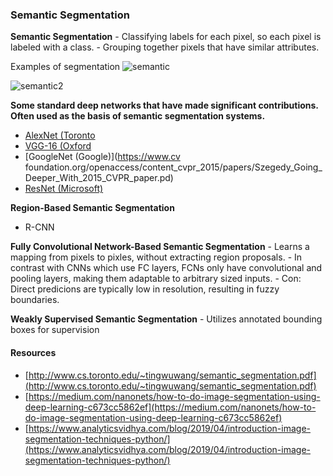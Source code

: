 ### Semantic Segmentation

**Semantic Segmentation**
    - Classifying labels for each pixel, so each pixel is labeled with a class.
    - Grouping together pixels that have similar attributes.
   
Examples of segmentation
![semantic](https://miro.medium.com/max/2000/1*MQCvfEbbA44fiZk5GoDvhA.png)

![semantic2](https://i.imgur.com/B7u8Rwz.png)

**Some standard deep networks that have made significant contributions. Often used as the basis of semantic segmentation systems.**

- [AlexNet (Toronto](https://papers.nips.cc/paper/4824-imagenet-classification-with-deep-convolutional-neural-networks.pdf)
- [VGG-16 (Oxford](https://arxiv.org/pdf/1409.1556.pdf)
- [GoogleNet (Google)](https://www.cv foundation.org/openaccess/content_cvpr_2015/papers/Szegedy_Going_Deeper_With_2015_CVPR_paper.pd)
- [ResNet (Microsoft)](https://www.cv-foundation.org/openaccess/content_cvpr_2016/papers/He_Deep_Residual_Learning_CVPR_2016_paper.pdf)

**Region-Based Semantic Segmentation**
 - R-CNN

**Fully Convolutional Network-Based Semantic Segmentation**
    - Learns a mapping from pixels to pixles, without extracting region proposals.
    - In contrast with CNNs which use FC layers, FCNs only have convolutional and pooling layers, making them adaptable to arbitrary sized inputs.
    - Con: Direct predicions are typically low in resolution, resulting in fuzzy boundaries.

**Weakly Supervised Semantic Segmentation**
    - Utilizes annotated bounding boxes for supervision

#### Resources
- [http://www.cs.toronto.edu/~tingwuwang/semantic_segmentation.pdf](http://www.cs.toronto.edu/~tingwuwang/semantic_segmentation.pdf)
- [https://medium.com/nanonets/how-to-do-image-segmentation-using-deep-learning-c673cc5862ef](https://medium.com/nanonets/how-to-do-image-segmentation-using-deep-learning-c673cc5862ef)
- [https://www.analyticsvidhya.com/blog/2019/04/introduction-image-segmentation-techniques-python/](https://www.analyticsvidhya.com/blog/2019/04/introduction-image-segmentation-techniques-python/)
<!--stackedit_data:
eyJoaXN0b3J5IjpbLTE5ODU3NjM2MzRdfQ==
-->